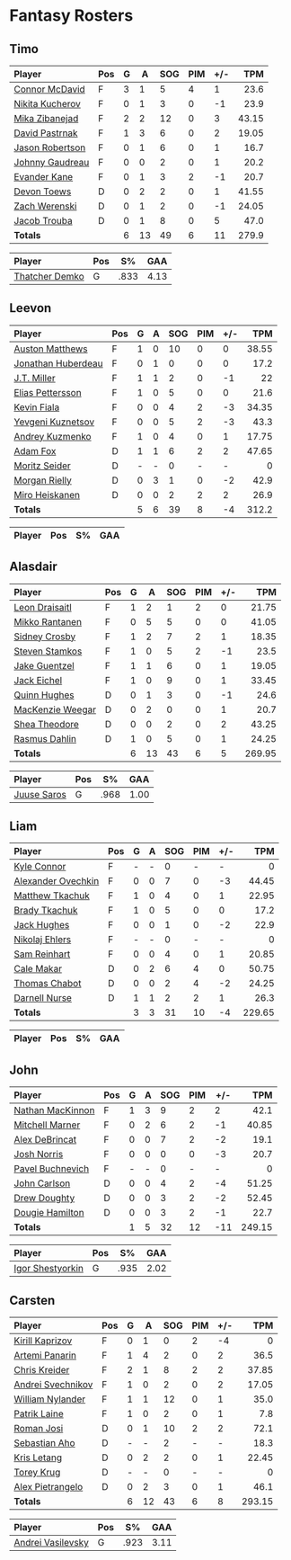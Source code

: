 # Fantasy Rosters
## Timo
| Player | Pos | G | A | SOG | PIM | +/- | TPM |
| :----- | --- | - | - | --- | --- | --- | --: |
| [Connor McDavid](https://www.eliteprospects.com/player/183442/connor-mcdavid) | F | 3 | 1 | 5 | 4 | 1 | 23.6 |
| [Nikita Kucherov](https://www.eliteprospects.com/player/77237/nikita-kucherov) | F | 0 | 1 | 3 | 0 | -1 | 23.9 |
| [Mika Zibanejad](https://www.eliteprospects.com/player/23856/mika-zibanejad) | F | 2 | 2 | 12 | 0 | 3 | 43.15 |
| [David Pastrnak](https://www.eliteprospects.com/player/130383/david-pastrnak) | F | 1 | 3 | 6 | 0 | 2 | 19.05 |
| [Jason Robertson](https://www.eliteprospects.com/player/201455/jason-robertson) | F | 0 | 1 | 6 | 0 | 1 | 16.7 |
| [Johnny Gaudreau](https://www.eliteprospects.com/player/88391/johnny-gaudreau) | F | 0 | 0 | 2 | 0 | 1 | 20.2 |
| [Evander Kane](https://www.eliteprospects.com/player/14657/evander-kane) | F | 0 | 1 | 3 | 2 | -1 | 20.7 |
| [Devon Toews](https://www.eliteprospects.com/player/59575/devon-toews) | D | 0 | 2 | 2 | 0 | 1 | 41.55 |
| [Zach Werenski](https://www.eliteprospects.com/player/186311/zach-werenski) | D | 0 | 1 | 2 | 0 | -1 | 24.05 |
| [Jacob Trouba](https://www.eliteprospects.com/player/90349/jacob-trouba) | D | 0 | 1 | 8 | 0 | 5 | 47.0 |
| **Totals** | | 6 | 13 | 49 | 6 | 11 | 279.9 |

| Player | Pos | S% | GAA |
| :----- | --- | -- | --: |
| [Thatcher Demko](https://www.eliteprospects.com/player/155248/thatcher-demko) | G | .833 | 4.13 |
## Leevon
| Player | Pos | G | A | SOG | PIM | +/- | TPM |
| :----- | --- | - | - | --- | --- | --- | --: |
| [Auston Matthews](https://www.eliteprospects.com/player/199898/auston-matthews) | F | 1 | 0 | 10 | 0 | 0 | 38.55 |
| [Jonathan Huberdeau](https://www.eliteprospects.com/player/45261/jonathan-huberdeau) | F | 0 | 1 | 0 | 0 | 0 | 17.2 |
| [J.T. Miller](https://www.eliteprospects.com/player/38624/j.t.-miller) | F | 1 | 1 | 2 | 0 | -1 | 22 |
| [Elias Pettersson](https://www.eliteprospects.com/player/266336/elias-pettersson) | F | 1 | 0 | 5 | 0 | 0 | 21.6 |
| [Kevin Fiala](https://www.eliteprospects.com/player/87971/kevin-fiala) | F | 0 | 0 | 4 | 2 | -3 | 34.35 |
| [Yevgeni Kuznetsov](https://www.eliteprospects.com/player/34777/yevgeni-kuznetsov) | F | 0 | 0 | 5 | 2 | -3 | 43.3 |
| [Andrey Kuzmenko](https://www.eliteprospects.com/player/211807/andrey-kuzmenko) | F | 1 | 0 | 4 | 0 | 1 | 17.75 |
| [Adam Fox](https://www.eliteprospects.com/player/248380/adam-fox) | D | 1 | 1 | 6 | 2 | 2 | 47.65 |
| [Moritz Seider](https://www.eliteprospects.com/player/258987/moritz-seider) | D | - | - | 0 | - | - | 0 |
| [Morgan Rielly](https://www.eliteprospects.com/player/41184/morgan-rielly) | D | 0 | 3 | 1 | 0 | -2 | 42.9 |
| [Miro Heiskanen](https://www.eliteprospects.com/player/250075/miro-heiskanen) | D | 0 | 0 | 2 | 2 | 2 | 26.9 |
| **Totals** | | 5 | 6 | 39 | 8 | -4 | 312.2 |

| Player | Pos | S% | GAA |
| :----- | --- | -- | --: |
## Alasdair
| Player | Pos | G | A | SOG | PIM | +/- | TPM |
| :----- | --- | - | - | --- | --- | --- | --: |
| [Leon Draisaitl](https://www.eliteprospects.com/player/71913/leon-draisaitl) | F | 1 | 2 | 1 | 2 | 0 | 21.75 |
| [Mikko Rantanen](https://www.eliteprospects.com/player/91186/mikko-rantanen) | F | 0 | 5 | 5 | 0 | 0 | 41.05 |
| [Sidney Crosby](https://www.eliteprospects.com/player/6146/sidney-crosby) | F | 1 | 2 | 7 | 2 | 1 | 18.35 |
| [Steven Stamkos](https://www.eliteprospects.com/player/11113/steven-stamkos) | F | 1 | 0 | 5 | 2 | -1 | 23.5 |
| [Jake Guentzel](https://www.eliteprospects.com/player/199870/jake-guentzel) | F | 1 | 1 | 6 | 0 | 1 | 19.05 |
| [Jack Eichel](https://www.eliteprospects.com/player/191959/jack-eichel) | F | 1 | 0 | 9 | 0 | 1 | 33.45 |
| [Quinn Hughes](https://www.eliteprospects.com/player/201671/quinn-hughes) | D | 0 | 1 | 3 | 0 | -1 | 24.6 |
| [MacKenzie Weegar](https://www.eliteprospects.com/player/97908/mackenzie-weegar) | D | 0 | 2 | 0 | 0 | 1 | 20.7 |
| [Shea Theodore](https://www.eliteprospects.com/player/101581/shea-theodore) | D | 0 | 0 | 2 | 0 | 2 | 43.25 |
| [Rasmus Dahlin](https://www.eliteprospects.com/player/310545/rasmus-dahlin) | D | 1 | 0 | 5 | 0 | 1 | 24.25 |
| **Totals** | | 6 | 13 | 43 | 6 | 5 | 269.95 |

| Player | Pos | S% | GAA |
| :----- | --- | -- | --: |
| [Juuse Saros](https://www.eliteprospects.com/player/50744/juuse-saros) | G | .968 | 1.00 |
## Liam
| Player | Pos | G | A | SOG | PIM | +/- | TPM |
| :----- | --- | - | - | --- | --- | --- | --: |
| [Kyle Connor](https://www.eliteprospects.com/player/177671/kyle-connor) | F | - | - | 0 | - | - | 0 |
| [Alexander Ovechkin](https://www.eliteprospects.com/player/4230/alexander-ovechkin) | F | 0 | 0 | 7 | 0 | -3 | 44.45 |
| [Matthew Tkachuk](https://www.eliteprospects.com/player/233030/matthew-tkachuk) | F | 1 | 0 | 4 | 0 | 1 | 22.95 |
| [Brady Tkachuk](https://www.eliteprospects.com/player/201473/brady-tkachuk) | F | 1 | 0 | 5 | 0 | 0 | 17.2 |
| [Jack Hughes](https://www.eliteprospects.com/player/305432/jack-hughes) | F | 0 | 0 | 1 | 0 | -2 | 22.9 |
| [Nikolaj Ehlers](https://www.eliteprospects.com/player/66581/nikolaj-ehlers) | F | - | - | 0 | - | - | 0 |
| [Sam Reinhart](https://www.eliteprospects.com/player/95032/sam-reinhart) | F | 0 | 0 | 4 | 0 | 1 | 20.85 |
| [Cale Makar](https://www.eliteprospects.com/player/199655/cale-makar) | D | 0 | 2 | 6 | 4 | 0 | 50.75 |
| [Thomas Chabot](https://www.eliteprospects.com/player/213607/thomas-chabot) | D | 0 | 0 | 2 | 4 | -2 | 24.25 |
| [Darnell Nurse](https://www.eliteprospects.com/player/97352/darnell-nurse) | D | 1 | 1 | 2 | 2 | 1 | 26.3 |
| **Totals** | | 3 | 3 | 31 | 10 | -4 | 229.65 |

| Player | Pos | S% | GAA |
| :----- | --- | -- | --: |
## John
| Player | Pos | G | A | SOG | PIM | +/- | TPM |
| :----- | --- | - | - | --- | --- | --- | --: |
| [Nathan MacKinnon](https://www.eliteprospects.com/player/99204/nathan-mackinnon) | F | 1 | 3 | 9 | 2 | 2 | 42.1 |
| [Mitchell Marner](https://www.eliteprospects.com/player/223194/mitchell-marner) | F | 0 | 2 | 6 | 2 | -1 | 40.85 |
| [Alex DeBrincat](https://www.eliteprospects.com/player/231275/alex-debrincat) | F | 0 | 0 | 7 | 2 | -2 | 19.1 |
| [Josh Norris](https://www.eliteprospects.com/player/273954/josh-norris) | F | 0 | 0 | 0 | 0 | -3 | 20.7 |
| [Pavel Buchnevich](https://www.eliteprospects.com/player/158906/pavel-buchnevich) | F | - | - | 0 | - | - | 0 |
| [John Carlson](https://www.eliteprospects.com/player/18590/john-carlson) | D | 0 | 0 | 4 | 2 | -4 | 51.25 |
| [Drew Doughty](https://www.eliteprospects.com/player/10430/drew-doughty) | D | 0 | 0 | 3 | 2 | -2 | 52.45 |
| [Dougie Hamilton](https://www.eliteprospects.com/player/45596/dougie-hamilton) | D | 0 | 0 | 3 | 2 | -1 | 22.7 |
| **Totals** | | 1 | 5 | 32 | 12 | -11 | 249.15 |

| Player | Pos | S% | GAA |
| :----- | --- | -- | --: |
| [Igor Shestyorkin](https://www.eliteprospects.com/player/195577/igor-shestyorkin) | G | .935 | 2.02 |
## Carsten
| Player | Pos | G | A | SOG | PIM | +/- | TPM |
| :----- | --- | - | - | --- | --- | --- | --: |
| [Kirill Kaprizov](https://www.eliteprospects.com/player/265645/kirill-kaprizov) | F | 0 | 1 | 0 | 2 | -4 | 0 |
| [Artemi Panarin](https://www.eliteprospects.com/player/24664/artemi-panarin) | F | 1 | 4 | 2 | 0 | 2 | 36.5 |
| [Chris Kreider](https://www.eliteprospects.com/player/37998/chris-kreider) | F | 2 | 1 | 8 | 2 | 2 | 37.85 |
| [Andrei Svechnikov](https://www.eliteprospects.com/player/328556/andrei-svechnikov) | F | 1 | 0 | 2 | 0 | 2 | 17.05 |
| [William Nylander](https://www.eliteprospects.com/player/38703/william-nylander) | F | 1 | 1 | 12 | 0 | 1 | 35.0 |
| [Patrik Laine](https://www.eliteprospects.com/player/221667/patrik-laine) | F | 1 | 0 | 2 | 0 | 1 | 7.8 |
| [Roman Josi](https://www.eliteprospects.com/player/12668/roman-josi) | D | 0 | 1 | 10 | 2 | 2 | 72.1 |
| [Sebastian Aho](https://www.eliteprospects.com/player/67208/sebastian-aho) | D | - | - | 2 | - | - | 18.3 |
| [Kris Letang](https://www.eliteprospects.com/player/9189/kris-letang) | D | 0 | 2 | 2 | 0 | 1 | 22.45 |
| [Torey Krug](https://www.eliteprospects.com/player/37747/torey-krug) | D | - | - | 0 | - | - | 0 |
| [Alex Pietrangelo](https://www.eliteprospects.com/player/11317/alex-pietrangelo) | D | 0 | 2 | 3 | 0 | 1 | 46.1 |
| **Totals** | | 6 | 12 | 43 | 6 | 8 | 293.15 |

| Player | Pos | S% | GAA |
| :----- | --- | -- | --: |
| [Andrei Vasilevsky](https://www.eliteprospects.com/player/70424/andrei-vasilevsky) | G | .923 | 3.11 |
